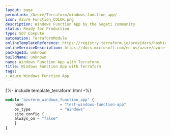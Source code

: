 ```yaml
---
layout: page
permalink: /Azure/Terraform/windows_function_app/
icon: Azure Function_COLOR.png
description: Windows Function App by the Sogeti community
status: Ready for Production
type: S07 Compute
automation: TerraformModule
onlineTemplateReference: https://registry.terraform.io/providers/hashicorp/azurerm/latest/docs/resources/windows_function_app
onlineServiceDescription: https://docs.microsoft.com/en-us/azure/azure-functions/functions-overview
packageId: unknown
buildName: unknown
name: Windows Function App with Terraform
title: Windows Function App with Terraform
tags:
- Azure Windows Function App
---
```


{%- include template_terraform.html -%}
```terraform
module "azurerm_windows_function_app" {
    name                = "test-windows-function-app"
    os_type             = "Windows"
    site_config {
    always_on = "false"
    }
}
```
